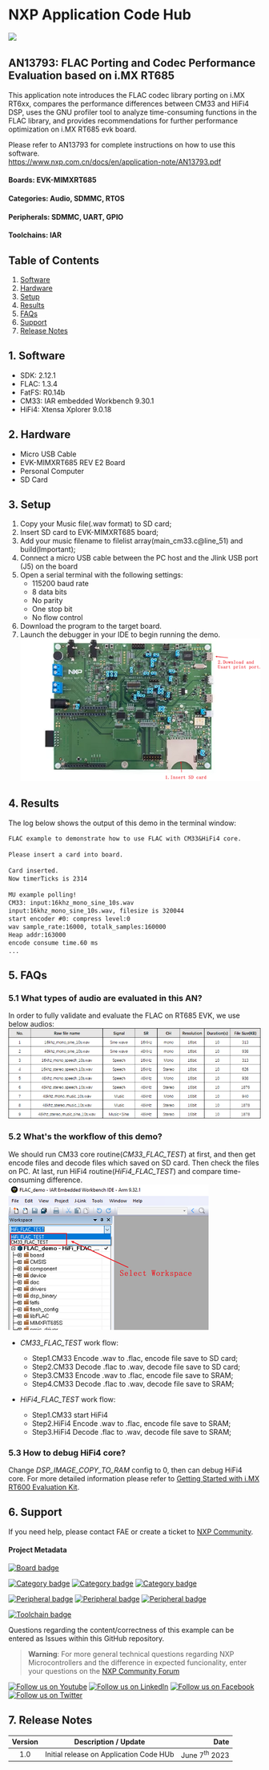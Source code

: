 # NXP Application Code Hub
[<img src="https://mcuxpresso.nxp.com/static/icon/nxp-logo-color.svg" width="100"/>](https://www.nxp.com)

##  AN13793: FLAC Porting and Codec Performance Evaluation based on i.MX RT685
This application note introduces the FLAC codec library porting on i.MX RT6xx, compares the performance differences between CM33 and HiFi4 DSP, uses the GNU profiler tool to analyze time-consuming functions in the FLAC library, and provides recommendations for further performance optimization on i.MX RT685 evk board.

Please refer to AN13793 for complete instructions on how to use this software.  
https://www.nxp.com.cn/docs/en/application-note/AN13793.pdf


#### Boards: EVK-MIMXRT685
#### Categories: Audio, SDMMC, RTOS
#### Peripherals: SDMMC, UART, GPIO
#### Toolchains: IAR

## Table of Contents
1. [Software](#step1)
2. [Hardware](#step2)
3. [Setup](#step3)
4. [Results](#step4)
5. [FAQs](#step5) 
6. [Support](#step6)
7. [Release Notes](#step7)

## 1. Software<a name="step1"></a>
- SDK: 2.12.1
- FLAC: 1.3.4
- FatFS: R0.14b 
- CM33: IAR embedded Workbench  9.30.1
- HiFi4: Xtensa Xplorer 9.0.18
  


## 2. Hardware<a name="step2"></a>
- Micro USB Cable
- EVK-MIMXRT685 REV E2 Board
- Personal Computer
- SD Card

## 3. Setup<a name="step3"></a>
1.  Copy your Music file(.wav format) to SD card;
2.  Insert SD card to EVK-MIMXRT685 board;
3.  Add your music filename to filelist array(main_cm33.c@line_51) and build(Important);
4.  Connect a micro USB cable between the PC host and the Jlink USB port (J5) on the board
5.  Open a serial terminal with the following settings:
    - 115200 baud rate
    - 8 data bits
    - No parity
    - One stop bit
    - No flow control
6.  Download the program to the target board.
7.  Launch the debugger in your IDE to begin running the demo.  
![picture](images/RT685_EVK.png)

## 4. Results<a name="step4"></a>
The log below shows the output of this demo in the terminal window:
```
FLAC example to demonstrate how to use FLAC with CM33&HiFi4 core.

Please insert a card into board.

Card inserted.
Now timerTicks is 2314

MU example polling!
CM33: input:16khz_mono_sine_10s.wav
input:16khz_mono_sine_10s.wav, filesize is 320044
start encoder #0: compress level:0
wav sample_rate:16000, totalk_samples:160000
Heap addr:163000
encode consume time.60 ms
...
```
## 5. FAQs<a name="step5"></a>
### 5.1 What types of audio are evaluated in this AN?
In order to fully validate and evaluate the FLAC on RT685 EVK, we use below audios:  
![picture](images/an_used_music_list.png)

### 5.2 What's the workflow of this demo?
We should run CM33 core routine(*CM33_FLAC_TEST*) at first, and then get encode files and decode files which saved on SD card. Then check the files on PC. At last, run HiFi4 routine(*HiFi4_FLAC_TEST*) and compare time-consuming difference.  
![picture](images/select_proj.png)

 - *CM33_FLAC_TEST* work flow:
    - Step1.CM33 Encode .wav to .flac, encode file save to SD card;
    - Step2.CM33 Decode .flac to .wav, decode file save to SD card;
    - Step3.CM33 Encode .wav to .flac, encode file save to SRAM;
    - Step4.CM33 Decode .flac to .wav, decode file save to SRAM;


 - *HiFi4_FLAC_TEST* work flow:
    - Step1.CM33 start HiFi4
    - Step2.HiFi4 Encode .wav to .flac, encode file save to SRAM;
    - Step3.HiFi4 Decode .flac to .wav, decode file save to SRAM;

### 5.3 How to debug HiFi4 core?
Change *DSP_IMAGE_COPY_TO_RAM* config to 0, then can debug HiFi4 core. For more detailed information please refer to [Getting Started with i.MX RT600 Evaluation Kit](https://www.nxp.com/document/guide/getting-started-with-i-mx-rt600-evaluation-kit:GS-MIMXRT685-EVK).

## 6. Support<a name="step6"></a>
If you need help, please contact FAE or create a ticket to [NXP Community](https://community.nxp.com/).

#### Project Metadata
<!----- Boards ----->
[![Board badge](https://img.shields.io/badge/Board-EVK&ndash;MIMXRT685-blue)](https://github.com/search?q=org%3Anxp-appcodehub+EVK-MIMXRT685+in%3Areadme&type=Repositories)

<!----- Categories ----->
[![Category badge](https://img.shields.io/badge/Category-AUDIO-yellowgreen)](https://github.com/search?q=org%3Anxp-appcodehub+audio+in%3Areadme&type=Repositories) [![Category badge](https://img.shields.io/badge/Category-SDMMC-yellowgreen)](https://github.com/search?q=org%3Anxp-appcodehub+sdmmc+in%3Areadme&type=Repositories) [![Category badge](https://img.shields.io/badge/Category-RTOS-yellowgreen)](https://github.com/search?q=org%3Anxp-appcodehub+rtos+in%3Areadme&type=Repositories)

<!----- Peripherals ----->
[![Peripheral badge](https://img.shields.io/badge/Peripheral-SDMMC-yellow)](https://github.com/search?q=org%3Anxp-appcodehub+sdmmc+in%3Areadme&type=Repositories) [![Peripheral badge](https://img.shields.io/badge/Peripheral-UART-yellow)](https://github.com/search?q=org%3Anxp-appcodehub+uart+in%3Areadme&type=Repositories) [![Peripheral badge](https://img.shields.io/badge/Peripheral-GPIO-yellow)](https://github.com/search?q=org%3Anxp-appcodehub+gpio+in%3Areadme&type=Repositories)

<!----- Toolchains ----->
[![Toolchain badge](https://img.shields.io/badge/Toolchain-IAR-orange)](https://github.com/search?q=org%3Anxp-appcodehub+iar+in%3Areadme&type=Repositories)

Questions regarding the content/correctness of this example can be entered as Issues within this GitHub repository.

>**Warning**: For more general technical questions regarding NXP Microcontrollers and the difference in expected funcionality, enter your questions on the [NXP Community Forum](https://community.nxp.com/)

[![Follow us on Youtube](https://img.shields.io/badge/Youtube-Follow%20us%20on%20Youtube-red.svg)](https://www.youtube.com/@NXP_Semiconductors)
[![Follow us on LinkedIn](https://img.shields.io/badge/LinkedIn-Follow%20us%20on%20LinkedIn-blue.svg)](https://www.linkedin.com/company/nxp-semiconductors)
[![Follow us on Facebook](https://img.shields.io/badge/Facebook-Follow%20us%20on%20Facebook-blue.svg)](https://www.facebook.com/nxpsemi/)
[![Follow us on Twitter](https://img.shields.io/badge/Twitter-Follow%20us%20on%20Twitter-white.svg)](https://twitter.com/NXP)

## 7. Release Notes<a name="step7"></a>
| Version | Description / Update                           | Date                        |
|:-------:|------------------------------------------------|----------------------------:|
| 1.0     | Initial release on Application Code HUb        | June 7<sup>th</sup> 2023 |

